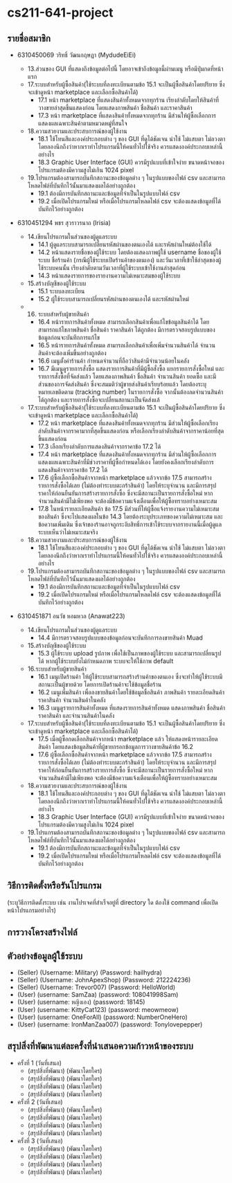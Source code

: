 # cs211-641-project

## รายชื่อสมาชิก
* 6310450069 วริทธิ์ วัฒนกฤษฎา (MydudeEiEi)
    * 13.ส่วนของ GUI ที่แสดงถึงข้อมูลต่อไปนี้ โดยอาจเข้าถึงข้อมูลนี้ผ่านเมนู หรือมีปุ่มกดที่หน้าแรก
    * 17.ระบบสำหรับผู้ซื้อสินค้า(ใช้ระบบที่ลงทะเบียนตามข้อ 15.1 จะเป็นผู้ซื้อสินค้าโดยปริยาย ซึ่งจะเข้าดูหน้า marketplace และเลือกซื้อสินค้าได้)
      * 17.1 หน้า marketplace ที่แสดงสินค้าทั้งหมดจากทุกร้าน เรียงลำดับโดยให้สินค้าที่วางขายล่าสุดขึ้นแสดงก่อน โดยแสดงภาพสินค้า ชื่อสินค้า และราคาสินค้า
      * 17.3 หน้า marketplace ที่แสดงสินค้าทั้งหมดจากทุกร้าน มีส่วนให้ผู้ซื้อเลือกการแสดงผลเฉพาะสินค้าตามหมวดหมู่ที่สนใจ
    * 18.ความสวยงามและประสบการณ์ของผู้ใช้งาน
      * 18.1 ใช้โทนสีและองค์ประกอบต่าง ๆ ของ GUI ที่ดูได้ชัดเจน น่าใช้ ไม่แสบตา ไม่ลวงตา โดยลองนึกถึงว่าหากเราทำโปรแกรมนี้ให้คนทั่วไปใช้จริง ควรแสดงองค์ประกอบเหล่านี้อย่างไร
      * 18.3 Graphic User Interface (GUI) ควรมีรูปแบบที่เข้าใจง่าย ขนาดหน้าจอของโปรแกรมต้องมีความสูงไม่เกิน 1024 pixel
    * 19.โปรแกรมต้องสามารถบันทึกสถานะของข้อมูลต่าง ๆ ในรูปแบบของไฟล์ csv และสามารถโหลดไฟล์ที่บันทึกไว้นั้นมาแสดงผลได้อย่างถูกต้อง
      * 19.1 ต้องมีการบันทึกสถานะและข้อมูลที่จำเป็นในรูปแบบไฟล์ csv
      * 19.2 เมื่อเปิดโปรแกรมใหม่ หรือเมื่อโปรแกรมโหลดไฟล์ csv จะต้องแสดงข้อมูลที่ได้บันทึกไว้อย่างถูกต้อง

  
* 6310451294 พชร สุวราวรนาถ (Irisia)
  * 14.เขียนโปรแกรมในส่วนของผู้ดูแลระบบ
    * 14.1 ผู้ดูแลระบบสามารถเปลี่ยนรหัสผ่านของตนเองได้ และรหัสผ่านใหม่ต้องใช้ได้
    * 14.2 หน้าแสดงรายชื่อของผู้ใช้ระบบ โดยต้องแสดงภาพผู้ใช้ username ชื่อของผู้ใช้ระบบ ชื่อร้านค้า (กรณีผู้ใช้ระบบเปิดร้านค้าของตนเอง) และวันเวลาที่เข้าใช้ล่าสุดของผู้ใช้ระบบคนนั้น เรียงลำดับตามวันเวลาที่ผู้ใช้ระบบเข้าใช้งานล่าสุดก่อน
    * 14.3 หน้าแสดงรายการของรายงานความไม่เหมาะสมของผู้ใช้ระบบ
  * 15.สร้างบัญชีของผู้ใช้ระบบ
    * 15.1 ระบบลงทะเบียน
    * 15.2 ผู้ใช้ระบบสามารถเปลี่ยนรหัสผ่านของตนเองได้ และรหัสผ่านใหม่
  * 16. ระบบสำหรับผู้ขายสินค้า
    * 16.4 หน้ารายการสินค้าทั้งหมด สามารถเลือกสินค้าเพื่อแก้ไขข้อมูลสินค้าได้ โดยสามารถแก้ไขภาพสินค้า ชื่อสินค้า ราคาสินค้า ได้ถูกต้อง มีการตรวจสอบรูปแบบของข้อมูลก่อนจะบันทึกการแก้ไข
    * 16.5 หน้ารายการสินค้าทั้งหมด สามารถเลือกสินค้าเพื่อเพิ่มจำนวนสินค้าได้ จำนวนสินค้าจะต้องเพิ่มขึ้นอย่างถูกต้อง
    * 16.6 เมนูตั้งค่าร้านค้า กำหนดจำนวนที่ถือว่าสินค้ามีจำนวนน้อยในคลัง
    * 16.7 มีเมนูดูรายการสั่งซื้อ แสดงรายการสินค้าที่มีผู้ซื้อสั่งซื้อ แยกรายการสั่งซื้อใหม่ และรายการสั่งซื้อที่จัดส่งแล้ว โดยแสดงภาพสินค้า ชื่อสินค้า จำนวนสินค้า ยอดซื้อ และมีส่วนของการจัดส่งสินค้า ซึ่งจะสมมติว่าผู้ขายส่งสินค้าเรียบร้อยแล้ว โดยต้องระบุหมายเลขติดตาม (tracking number) ในรายการสั่งซื้อ จากนั้นต้องลดจำนวนสินค้าได้ถูกต้อง และรายการสั่งซื้อจะเปลี่ยนสถานะเป็นจัดส่งแล้
  * 17.ระบบสำหรับผู้ซื้อสินค้า(ใช้ระบบที่ลงทะเบียนตามข้อ 15.1 จะเป็นผู้ซื้อสินค้าโดยปริยาย ซึ่งจะเข้าดูหน้า marketplace และเลือกซื้อสินค้าได้)
    * 17.2 หน้า marketplace ที่แสดงสินค้าทั้งหมดจากทุกร้าน มีส่วนให้ผู้ซื้อเลือกเรียงลำดับสินค้าจากราคามากที่สุดขึ้นแสดงก่อน หรือเลือกเรียงลำดับสินค้าจากราคาน้อยที่สุดขึ้นแสดงก่อน
    * 17.3 เลือกเรียงลำดับการแสดงสินค้าจากราคาข้อ 17.2 ได้
    * 17.4 หน้า marketplace ที่แสดงสินค้าทั้งหมดจากทุกร้าน มีส่วนให้ผู้ซื้อเลือกการแสดงผลเฉพาะสินค้าที่มีช่วงราคาที่ผู้ซื้อกำหนดได้เอง โดยยังคงเลือกเรียงลำดับการแสดงสินค้าจากราคาข้อ 17.2 ได้
    * 17.6 ผู้ซื้อเลือกซื้อสินค้าจากหน้า marketplace แล้วจากข้อ 17.5 สามารถสร้างรายการสั่งซื้อได้เลย (ไม่ต้องทำระบบตะกร้าสินค้า) โดยให้ระบุจำนวน และมีการสรุปราคาให้ก่อนยืนยันการสร้างรายการสั่งซื้อ ซึ่งจะมีสถานะเป็นรายการสั่งซื้อใหม่ หากจำนวนสินค้ามีไม่เพียงพอ จะต้องมีข้อความแจ้งเตือนเพื่อให้ผู้ซื้อทราบอย่างเหมาะสม
    * 17.8 ในหน้ารายละเอียดสินค้า ข้อ 17.5 มีส่วนที่ให้ผู้ซื้อแจ้งรายงานความไม่เหมาะสมของสินค้า ซึ่งจะไปแสดงผลในข้อ 14.3 โดยต้องระบุประเภทของความไม่เหมาะสม และข้อความเพิ่มเติม ซึ่งเจ้าของร้านอาจถูกระงับสิทธิ์การเข้าใช้ระบบจากรายงานนี้เมื่อผู้ดูแลระบบเห็นว่าไม่เหมาะสมจริง
  * 18.ความสวยงามและประสบการณ์ของผู้ใช้งาน
    * 18.1 ใช้โทนสีและองค์ประกอบต่าง ๆ ของ GUI ที่ดูได้ชัดเจน น่าใช้ ไม่แสบตา ไม่ลวงตา โดยลองนึกถึงว่าหากเราทำโปรแกรมนี้ให้คนทั่วไปใช้จริง ควรแสดงองค์ประกอบเหล่านี้อย่างไร
  * 19.โปรแกรมต้องสามารถบันทึกสถานะของข้อมูลต่าง ๆ ในรูปแบบของไฟล์ csv และสามารถโหลดไฟล์ที่บันทึกไว้นั้นมาแสดงผลได้อย่างถูกต้อง
    * 19.1 ต้องมีการบันทึกสถานะและข้อมูลที่จำเป็นในรูปแบบไฟล์ csv
    * 19.2 เมื่อเปิดโปรแกรมใหม่ หรือเมื่อโปรแกรมโหลดไฟล์ csv จะต้องแสดงข้อมูลที่ได้บันทึกไว้อย่างถูกต้อง


* 6310451871 อนวัช หอมหวล (Anawat223)  
  * 14.เขียนโปรแกรมในส่วนของผู้ดูแลระบบ
    * 14.4 มีการตรวจสอบรูปแบบของข้อมูลก่อนจะบันทึกการลงขายสินค้า Muad
  * 15.สร้างบัญชีของผู้ใช้ระบบ
    * 15.3 ผู้ใช้ระบบ upload รูปภาพ เพื่อใช้เป็นภาพของผู้ใช้ระบบ และสามารถเปลี่ยนรูปได้ หากผู้ใช้ระบบยังไม่กำหนดภาพ ระบบจะให้ใช้ภาพ default
  * 16.ระบบสำหรับผู้ขายสินค้า
    * 16.1 เมนูเปิดร้านค้า ให้ผู้ใช้ระบบสามารถสร้างร้านค้าของตนเอง ซึ่งจะทำให้ผู้ใช้ระบบมีสถานะเป็นผู้ขายด้วย โดยการเปิดร้านค้าจะใช้ข้อมูลชื่อร้าน
    * 16.2 เมนูเพิ่มสินค้า เพื่อลงขายสินค้าโดยใช้ข้อมูลชื่อสินค้า ภาพสินค้า รายละเอียดสินค้า ราคาสินค้า จำนวนสินค้าในคลัง
    * 16.3 เมนูดูรายการสินค้าทั้งหมด ที่แสดงรายการสินค้าทั้งหมด แสดงภาพสินค้า ชื่อสินค้า ราคาสินค้า และจำนวนสินค้าในคลัง
  * 17.ระบบสำหรับผู้ซื้อสินค้า(ใช้ระบบที่ลงทะเบียนตามข้อ 15.1 จะเป็นผู้ซื้อสินค้าโดยปริยาย ซึ่งจะเข้าดูหน้า marketplace และเลือกซื้อสินค้าได้)
    * 17.5  เมื่อผู้ซื้อกดเลือกสินค้าจากหน้า marketplace แล้ว ให้แสดงหน้ารายละเอียดสินค้า โดยแสดงข้อมูลสินค้าที่ผู้ขายกรอกข้อมูลการวางขายสินค้าข้อ 16.2
    * 17.6 ผู้ซื้อเลือกซื้อสินค้าจากหน้า marketplace แล้วจากข้อ 17.5 สามารถสร้างรายการสั่งซื้อได้เลย (ไม่ต้องทำระบบตะกร้าสินค้า) โดยให้ระบุจำนวน และมีการสรุปราคาให้ก่อนยืนยันการสร้างรายการสั่งซื้อ ซึ่งจะมีสถานะเป็นรายการสั่งซื้อใหม่ หากจำนวนสินค้ามีไม่เพียงพอ จะต้องมีข้อความแจ้งเตือนเพื่อให้ผู้ซื้อทราบอย่างเหมาะสม
  * 18.ความสวยงามและประสบการณ์ของผู้ใช้งาน
    * 18.1 ใช้โทนสีและองค์ประกอบต่าง ๆ ของ GUI ที่ดูได้ชัดเจน น่าใช้ ไม่แสบตา ไม่ลวงตา โดยลองนึกถึงว่าหากเราทำโปรแกรมนี้ให้คนทั่วไปใช้จริง ควรแสดงองค์ประกอบเหล่านี้อย่างไร
    * 18.3 Graphic User Interface (GUI) ควรมีรูปแบบที่เข้าใจง่าย ขนาดหน้าจอของโปรแกรมต้องมีความสูงไม่เกิน 1024 pixel 
  * 19.โปรแกรมต้องสามารถบันทึกสถานะของข้อมูลต่าง ๆ ในรูปแบบของไฟล์ csv และสามารถโหลดไฟล์ที่บันทึกไว้นั้นมาแสดงผลได้อย่างถูกต้อง
    * 19.1 ต้องมีการบันทึกสถานะและข้อมูลที่จำเป็นในรูปแบบไฟล์ csv
    * 19.2 เมื่อเปิดโปรแกรมใหม่ หรือเมื่อโปรแกรมโหลดไฟล์ csv จะต้องแสดงข้อมูลที่ได้บันทึกไว้อย่างถูกต้อง


## วิธีการติดตั้งหรือรันโปรแกรม
(ระบุวิธีการติดตั้งระบบ เช่น งานโปรเจคที่สำเร็จอยู่ที่ directory ใด ต้องใช้ command เพื่อเปิดหน้าโปรแกรมอย่างไร)


## การวางโครงสร้างไฟล์

## ตัวอย่างข้อมูลผู้ใช้ระบบ
* (Seller) (Username: Military) (Password: hailhydra)
* (Seller) (Username: JohnApexShop) (Password: 212224236)
* (Seller) (Username: Trevor007) (Password: HelloWorld)
* (User) (username: SamZaa) (password: 108041998Sam)
* (User) (username: หญิงเอง) (password: 18145)
* (User) (username: KittyCat123) (password: meowmeow)
* (User) (username: OneForAll) (password: NumberOneHero)
* (User) (username: IronManZaa007) (password: Tonylovepepper)

## สรุปสิ่งที่พัฒนาแต่ละครั้งที่นำเสนอความก้าวหน้าของระบบ
* ครั้งที่ 1 (วันที่เสนอ)
  * (สรุปสิ่งที่พัฒนา) (พัฒนาโดยใคร)
  * (สรุปสิ่งที่พัฒนา) (พัฒนาโดยใคร)
  * (สรุปสิ่งที่พัฒนา) (พัฒนาโดยใคร)
  * (สรุปสิ่งที่พัฒนา) (พัฒนาโดยใคร)
* ครั้งที่ 2 (วันที่เสนอ)
  * (สรุปสิ่งที่พัฒนา) (พัฒนาโดยใคร)
  * (สรุปสิ่งที่พัฒนา) (พัฒนาโดยใคร)
  * (สรุปสิ่งที่พัฒนา) (พัฒนาโดยใคร)
  * (สรุปสิ่งที่พัฒนา) (พัฒนาโดยใคร)
* ครั้งที่ 3 (วันที่เสนอ)
  * (สรุปสิ่งที่พัฒนา) (พัฒนาโดยใคร)
  * (สรุปสิ่งที่พัฒนา) (พัฒนาโดยใคร)
  * (สรุปสิ่งที่พัฒนา) (พัฒนาโดยใคร)
  * (สรุปสิ่งที่พัฒนา) (พัฒนาโดยใคร)  